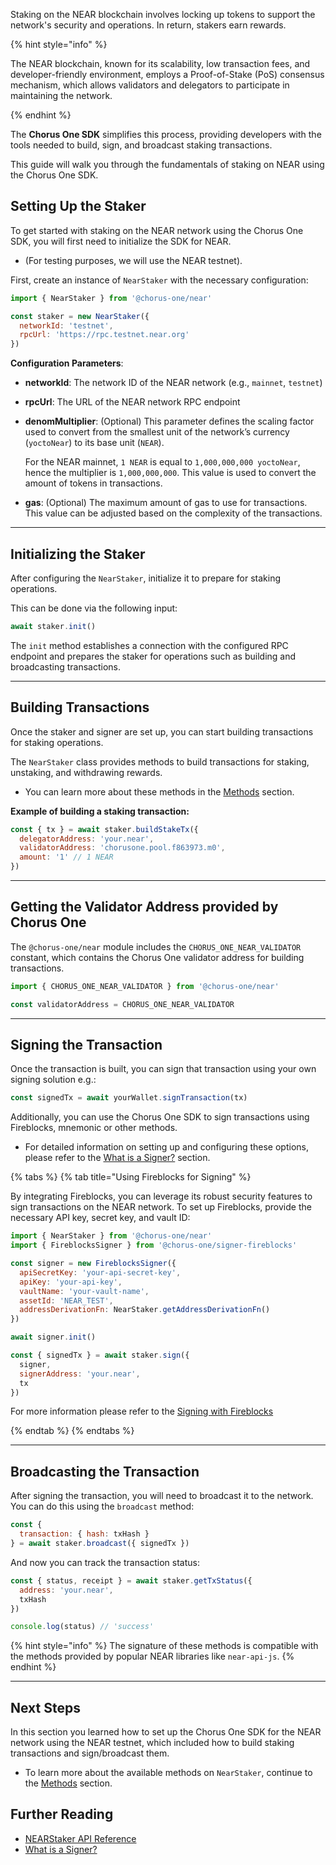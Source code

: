 Staking on the NEAR blockchain involves locking up tokens to support the network's security and operations. In return, stakers earn rewards.

{% hint style="info" %}

The NEAR blockchain, known for its scalability, low transaction fees, and developer-friendly environment, employs a Proof-of-Stake (PoS) consensus mechanism, which allows validators and delegators to participate in maintaining the network.

{% endhint %}

The **Chorus One SDK** simplifies this process, providing developers with the tools needed to build, sign, and broadcast staking transactions.

This guide will walk you through the fundamentals of staking on NEAR using the Chorus One SDK.

## Setting Up the Staker

To get started with staking on the NEAR network using the Chorus One SDK, you will first need to initialize the SDK for NEAR.

- (For testing purposes, we will use the NEAR testnet).

First, create an instance of `NearStaker` with the necessary configuration:

```javascript
import { NearStaker } from '@chorus-one/near'

const staker = new NearStaker({
  networkId: 'testnet',
  rpcUrl: 'https://rpc.testnet.near.org'
})
```

**Configuration Parameters**:

- **networkId**: The network ID of the NEAR network (e.g., `mainnet`, `testnet`)
- **rpcUrl**: The URL of the NEAR network RPC endpoint
- **denomMultiplier**: (Optional) This parameter defines the scaling factor used to convert from the smallest unit of the network’s currency (`yoctoNear`) to its base unit (`NEAR`).

  For the NEAR mainnet, `1 NEAR` is equal to `1,000,000,000 yoctoNear`, hence the multiplier is `1,000,000,000`. This value is used to convert the amount of tokens in transactions.

- **gas**: (Optional) The maximum amount of gas to use for transactions. This value can be adjusted based on the complexity of the transactions.

---

## Initializing the Staker

After configuring the `NearStaker`, initialize it to prepare for staking operations.

This can be done via the following input:

```javascript
await staker.init()
```

The `init` method establishes a connection with the configured RPC endpoint and prepares the staker for operations such as building and broadcasting transactions.

---

## Building Transactions

Once the staker and signer are set up, you can start building transactions for staking operations.

The `NearStaker` class provides methods to build transactions for staking, unstaking, and withdrawing rewards.

- You can learn more about these methods in the [Methods](./methods.md) section.

**Example of building a staking transaction:**

```javascript
const { tx } = await staker.buildStakeTx({
  delegatorAddress: 'your.near',
  validatorAddress: 'chorusone.pool.f863973.m0',
  amount: '1' // 1 NEAR
})
```

---

## Getting the Validator Address provided by Chorus One

The `@chorus-one/near` module includes the `CHORUS_ONE_NEAR_VALIDATOR` constant, which contains the Chorus One validator address for building transactions.

```javascript
import { CHORUS_ONE_NEAR_VALIDATOR } from '@chorus-one/near'

const validatorAddress = CHORUS_ONE_NEAR_VALIDATOR
```

---

## Signing the Transaction

Once the transaction is built, you can sign that transaction using your own signing solution e.g.:

```js
const signedTx = await yourWallet.signTransaction(tx)
```

Additionally, you can use the Chorus One SDK to sign transactions using Fireblocks, mnemonic or other methods.

- For detailed information on setting up and configuring these options, please refer to the [What is a Signer?](../signers-explained/what-is-a-signer.md) section.

{% tabs %}
{% tab title="Using Fireblocks for Signing" %}

By integrating Fireblocks, you can leverage its robust security features to sign transactions on the NEAR network. To set up Fireblocks, provide the necessary API key, secret key, and vault ID:

```javascript
import { NearStaker } from '@chorus-one/near'
import { FireblocksSigner } from '@chorus-one/signer-fireblocks'

const signer = new FireblocksSigner({
  apiSecretKey: 'your-api-secret-key',
  apiKey: 'your-api-key',
  vaultName: 'your-vault-name',
  assetId: 'NEAR_TEST',
  addressDerivationFn: NearStaker.getAddressDerivationFn()
})

await signer.init()

const { signedTx } = await staker.sign({
  signer,
  signerAddress: 'your.near',
  tx
})
```

For more information please refer to the [Signing with Fireblocks](../signers-explained/fireblocks.md)

{% endtab %}
{% endtabs %}

---

## Broadcasting the Transaction

After signing the transaction, you will need to broadcast it to the network. You can do this using the `broadcast` method:

```javascript
const {
  transaction: { hash: txHash }
} = await staker.broadcast({ signedTx })
```

And now you can track the transaction status:

```javascript
const { status, receipt } = await staker.getTxStatus({
  address: 'your.near',
  txHash
})

console.log(status) // 'success'
```

{% hint style="info" %}
The signature of these methods is compatible with the methods provided by popular NEAR libraries like `near-api-js`.
{% endhint %}

---

## Next Steps

In this section you learned how to set up the Chorus One SDK for the NEAR network using the NEAR testnet, which included how to build staking transactions and sign/broadcast them.

- To learn more about the available methods on `NearStaker`, continue to the [Methods](./methods.md) section.

## Further Reading

- [NEARStaker API Reference](../../docs/classes/near_src.NearStaker.md)
- [What is a Signer?](../signers-explained/what-is-a-signer.md)

```

```

